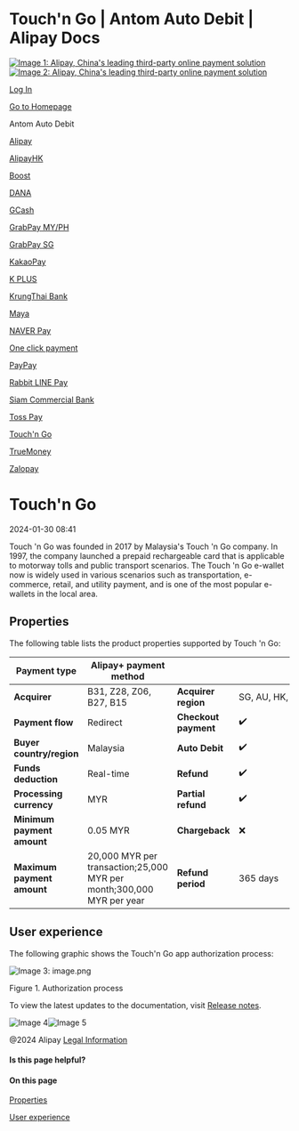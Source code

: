 Touch'n Go | Antom Auto Debit | Alipay Docs
===============
                        

[![Image 1: Alipay, China's leading third-party online payment solution](https://ac.alipay.com/storage/2024/3/26/d66c43c0-440d-4c97-9976-f2028a2c8c5e.svg)![Image 2: Alipay, China's leading third-party online payment solution](https://ac.alipay.com/storage/2024/3/26/a48bd336-aea0-4f16-bf83-616eacbb4434.svg)](/docs/)

[Log In](https://global.alipay.com/ilogin/account_login.htm?goto=https%3A%2F%2Fglobal.alipay.com%2Fdocs%2Fac%2Fantomad%2Ftouchngo)

[Go to Homepage](../../)

Antom Auto Debit

[Alipay](/docs/ac/antomad/alipay)

[AlipayHK](/docs/ac/antomad/alipayhk)

[Boost](/docs/ac/antomad/boost)

[DANA](/docs/ac/antomad/dana)

[GCash](/docs/ac/antomad/gcash)

[GrabPay MY/PH](/docs/ac/antomad/grabpay_myph)

[GrabPay SG](/docs/ac/antomad/grabpay_sg)

[KakaoPay](/docs/ac/antomad/kakaopay)

[K PLUS](/docs/ac/antomad/kplus)

[KrungThai Bank](/docs/ac/antomad/ktb)

[Maya](/docs/ac/antomad/maya)

[NAVER Pay](/docs/ac/antomad/naverpay)

[One click payment](/docs/ac/antomad/one_click)

[PayPay](/docs/ac/antomad/paypay)

[Rabbit LINE Pay](/docs/ac/antomad/rabbitlinepay)

[Siam Commercial Bank](/docs/ac/antomad/scb)

[Toss Pay](/docs/ac/antomad/toss_pay_autodebit)

[Touch'n Go](/docs/ac/antomad/touchngo)

[TrueMoney](/docs/ac/antomad/truemoney)

[Zalopay](/docs/ac/antomad/zalopay)

Touch'n Go
==========

2024-01-30 08:41

Touch 'n Go was founded in 2017 by Malaysia's Touch 'n Go company. In 1997, the company launched a prepaid rechargeable card that is applicable to motorway tolls and public transport scenarios. The Touch 'n Go e-wallet now is widely used in various scenarios such as transportation, e-commerce, retail, and utility payment, and is one of the most popular e-wallets in the local area.

Properties
----------

The following table lists the product properties supported by Touch 'n Go:



| **Payment type** | Alipay+ payment method | | |
| --- | --- | --- | --- |
| **Acquirer** | B31, Z28, Z06, B27, B15 | **Acquirer region** | SG, AU, HK, US, EU, UK, MY |
| **Payment flow** | Redirect | **Checkout payment** | ✔️ |
| **Buyer country/region** | Malaysia | **Auto Debit** | ✔️ |
| **Funds deduction** | Real-time | **Refund** | ✔️ |
| **Processing currency** | MYR | **Partial refund** | ✔️ |
| **Minimum payment amount** | 0.05 MYR | **Chargeback** | ❌ |
| **Maximum payment amount** | 20,000 MYR per transaction;25,000 MYR per month;300,000 MYR per year | **Refund period** | 365 days |



User experience
---------------

The following graphic shows the Touch'n Go app authorization process:

![Image 3: image.png](https://idocs-assets.marmot-cloud.com/storage/idocs87c36dc8dac653c1/1665370403408-516b85e5-34ba-412b-885b-36f25eb146c6.png)

Figure 1. Authorization process

To view the latest updates to the documentation, visit [Release notes](https://global.alipay.com/docs/releasenotes).

![Image 4](https://ac.alipay.com/storage/2021/5/20/19b2c126-9442-4f16-8f20-e539b1db482a.png)![Image 5](https://ac.alipay.com/storage/2021/5/20/e9f3f154-dbf0-455f-89f0-b3d4e0c14481.png)

@2024 Alipay [Legal Information](https://global.alipay.com/docs/ac/platform/membership)

#### Is this page helpful?

#### On this page

[Properties](#MJsLn "Properties")

[User experience](#n6Wwd "User experience")